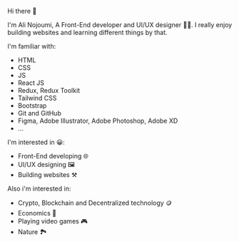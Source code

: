 Hi there 👋

I'm Ali Nojoumi, A Front-End developer and UI/UX designer 🧑‍💻. I really enjoy building websites and learning different things by that.

I'm familiar with: 
- HTML
- CSS
- JS
- React JS
- Redux, Redux Toolkit
- Tailwind CSS 
- Bootstrap
- Git and GitHub
- Figma, Adobe Illustrator, Adobe Photoshop, Adobe XD
- ...

I'm interested in 😀:
- Front-End developing 🌐
- UI/UX designing 🖼️
- Building websites ⚒️

Also i'm interested in:
- Crypto, Blockchain and Decentralized technology 🪙
- Economics 🏦
- Playing video games 🎮
- Nature 🏞️
